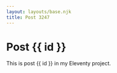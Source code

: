 ```yaml
---
layout: layouts/base.njk
title: Post 3247
---
```


# Post {{ id }}

This is post {{ id }} in my Eleventy project.
